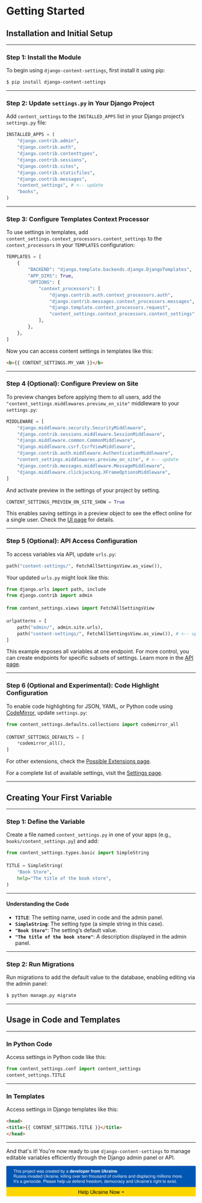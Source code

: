 # Getting Started

## Installation and Initial Setup

---

### Step 1: Install the Module

To begin using `django-content-settings`, first install it using pip:

```bash
$ pip install django-content-settings
```

---

### Step 2: Update `settings.py` in Your Django Project

Add `content_settings` to the `INSTALLED_APPS` list in your Django project’s `settings.py` file:

```python
INSTALLED_APPS = (
    "django.contrib.admin",
    "django.contrib.auth",
    "django.contrib.contenttypes",
    "django.contrib.sessions",
    "django.contrib.sites",
    "django.contrib.staticfiles",
    "django.contrib.messages",
    "content_settings", # <-- update
    "books",
)
```

---

### Step 3: Configure Templates Context Processor

To use settings in templates, add `content_settings.context_processors.content_settings` to the `context_processors` in your `TEMPLATES` configuration:

```python
TEMPLATES = [
    {
        "BACKEND": "django.template.backends.django.DjangoTemplates",
        "APP_DIRS": True,
        "OPTIONS": {
            "context_processors": [
                "django.contrib.auth.context_processors.auth",
                "django.contrib.messages.context_processors.messages",
                "django.template.context_processors.request",
                "content_settings.context_processors.content_settings", # <-- update
            ],
        },
    },
]
```

Now you can access content settings in templates like this:

```html
<b>{{ CONTENT_SETTINGS.MY_VAR }}</b>
```

---

### Step 4 (Optional): Configure Preview on Site

To preview changes before applying them to all users, add the `"content_settings.middlewares.preview_on_site"` middleware to your `settings.py`:

```python
MIDDLEWARE = [
    "django.middleware.security.SecurityMiddleware",
    "django.contrib.sessions.middleware.SessionMiddleware",
    "django.middleware.common.CommonMiddleware",
    "django.middleware.csrf.CsrfViewMiddleware",
    "django.contrib.auth.middleware.AuthenticationMiddleware",
    "content_settings.middlewares.preview_on_site", # <-- update
    "django.contrib.messages.middleware.MessageMiddleware",
    "django.middleware.clickjacking.XFrameOptionsMiddleware",
]
```

And activate preview in the settings of your project by setting.

```python
CONTENT_SETTINGS_PREVIEW_ON_SITE_SHOW = True
```

This enables saving settings in a preview object to see the effect online for a single user. Check the [UI page](ui.md#preview-functionality) for details.

---

### Step 5 (Optional): API Access Configuration

To access variables via API, update `urls.py`:

```python
path("content-settings/", FetchAllSettingsView.as_view()),
```

Your updated `urls.py` might look like this:

```python
from django.urls import path, include
from django.contrib import admin

from content_settings.views import FetchAllSettingsView

urlpatterns = [
    path("admin/", admin.site.urls),
    path("content-settings/", FetchAllSettingsView.as_view()), # <-- update
]
```

This example exposes all variables at one endpoint. For more control, you can create endpoints for specific subsets of settings. Learn more in the [API page](api.md).

---

### Step 6 (Optional and Experimental): Code Highlight Configuration

To enable code highlighting for JSON, YAML, or Python code using [CodeMirror](https://codemirror.net/5/), update `settings.py`:

```python
from content_settings.defaults.collections import codemirror_all

CONTENT_SETTINGS_DEFAULTS = [
    *codemirror_all(),
]
```

For other extensions, check the [Possible Extensions page](extends.md).

For a complete list of available settings, visit the [Settings page](settings.md).

---

## Creating Your First Variable

---

### Step 1: Define the Variable

Create a file named `content_settings.py` in one of your apps (e.g., `books/content_settings.py`) and add:

```python
from content_settings.types.basic import SimpleString

TITLE = SimpleString(
    "Book Store",
    help="The title of the book store",
)
```

---

#### Understanding the Code

- **`TITLE`**: The setting name, used in code and the admin panel.
- **`SimpleString`**: The setting type (a simple string in this case).
- **`"Book Store"`**: The setting’s default value.
- **`"The title of the book store"`**: A description displayed in the admin panel.

---

### Step 2: Run Migrations

Run migrations to add the default value to the database, enabling editing via the admin panel:

```bash
$ python manage.py migrate
```

---

## Usage in Code and Templates

---

### In Python Code

Access settings in Python code like this:

```python
from content_settings.conf import content_settings
content_settings.TITLE
```

---

### In Templates

Access settings in Django templates like this:

```html
<head>
<title>{{ CONTENT_SETTINGS.TITLE }}</title>
</head>
```

---

And that's it! You're now ready to use `django-content-settings` to manage editable variables efficiently through the Django admin panel or API.

[![Stand With Ukraine](https://raw.githubusercontent.com/vshymanskyy/StandWithUkraine/main/banner-direct-single.svg)](https://stand-with-ukraine.pp.ua)
